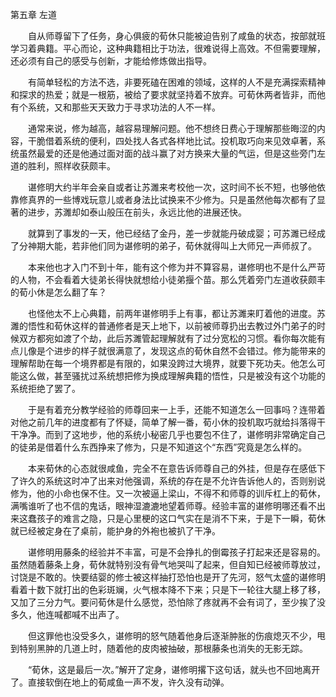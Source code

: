 第五章 左道

　　自从师尊留下了任务，身心俱疲的荀休只能被迫告别了咸鱼的状态，按部就班学习着典籍。平心而论，这种典籍相比于功法，很难说得上高效。不但需要理解，还必须有自己的感受与创新，才能给修炼做出指导。

　　有简单轻松的方法不选，非要死磕在困难的领域，这样的人不是充满探索精神和探求的热爱；就是一根筋，被给了要求就坚持着不放弃。可荀休两者皆非，而他有个系统，又和那些天天致力于寻求功法的人不一样。

　　通常来说，修为越高，越容易理解问题。他不想终日费心于理解那些晦涩的内容，干脆借着系统的便利，四处找人各式各样地比试。投机取巧向来见效卓著，系统虽然最爱的还是他通过面对面的战斗赢了对方换来大量的气运，但是这些旁门左道的胜利，照样收获颇丰。

　　谌修明大约半年会亲自或者让苏濉来考校他一次，这时间不长不短，也够他依靠修真界的一些博戏玩意儿或者身法比试换来不少修为。只是虽然他每次都有了显著的进步，苏濉却如泰山般压在前头，永远比他的进展还快。

　　就算到了事发的一天，他已经结了金丹，差一步就能丹破成婴；可苏濉已经成了分神期大能，若非他们同为谌修明的弟子，荀休就得叫上大师兄一声师叔了。

　　本来他也才入门不到十年，能有这个修为并不算容易，谌修明也不是什么严苛的人物，不会看着大徒弟长得快就想给小徒弟揠个苗。那么凭着旁门左道收获颇丰的荀小休是怎么翻了车？

　　也怪他太不上心典籍，前两年谌修明手上有事，都让苏濉来盯着他的进度。苏濉的悟性和荀休这样的普通修者是天上地下，以前被师尊扔出去教过外门弟子的时候双方都宛如渡了个劫，此后苏濉管起理解就有了过分宽松的习惯。看你每次能有点儿像是个进步的样子就很满意了，发现这点的荀休自然不会错过。修为能带来的理解帮助在每一个境界都是有限的，如果没跨过大境界，就要下死功夫。他怎么可能这么做，甚至骚扰过系统想把修为换成理解典籍的悟性，只是被没有这个功能的系统拒绝了罢了。

　　于是有着充分教学经验的师尊回来一上手，还能不知道怎么一回事吗？连带着对他之前几年的进度都有了怀疑，简单了解一番，荀小休的投机取巧就给抖落得干干净净。而到了这地步，他的系统小秘密几乎也要包不住了，谌修明非常确定自己的徒弟是借着什么东西挣来了修为，只是不知道这个“东西”究竟是怎么样的。

　　本来荀休的心态就很咸鱼，完全不在意告诉师尊自己的外挂，但是存在感低下了许久的系统这时冲了出来对他强调，系统的存在是不允许告诉他人的，否则别说修为，他的小命也保不住。又一次被逼上梁山，不得不和师尊的训斥杠上的荀休，满嘴谁听了也不信的鬼话，眼神湿漉漉地望着师尊。经验丰富的谌修明哪还看不出来这蠢孩子的难言之隐，只是心里梗的这口气实在是消不下来，于是下一瞬，荀休就已经被定身在了桌前，能护身的外袍也被扒了干净。

　　谌修明用藤条的经验并不丰富，可是不会挣扎的倒霉孩子打起来还是容易的。虽然随着藤条上身，荀休就特别没有骨气地哭叫了起来，但自知已经被师尊放过，讨饶是不敢的。快要结婴的修士被这样抽打恐怕也是开了先河，怒气太盛的谌修明看着十数下就打出的色彩斑斓，火气根本降不下来；只是下一轮往大腿上移了移，又加了三分力气。要问荀休是什么感觉，恐怕除了疼就再不会有词了，至少挨了没多久，他连喊都喊不出声了。

　　但这罪他也没受多久，谌修明的怒气随着他身后逐渐肿胀的伤痕熄灭不少，甩到特别黑肿的几道上时，随着他的皮肉被抽破，那根藤条也消失的无影无踪。

　　“荀休，这是最后一次。”解开了定身，谌修明撂下这句话，就头也不回地离开了。直接软倒在地上的荀咸鱼一声不发，许久没有动弹。

